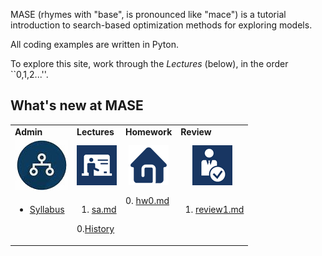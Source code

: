 

MASE (rhymes with "base", is pronounced like "mace") is a
tutorial introduction to search-based optimization methods for exploring models.

All coding examples are written in Pyton.

To explore this site, work through the  _Lectures_ (below), in the order ``0,1,2...''.

## What's new at MASE


<table>
<tr><td ><b>Admin</b>
</td><td><b>Lectures</b>
</td><td><b>Homework</b>
</td><td><b>Review</b>
</td> </tr>
<tr><td  align=center><img src="img/admin.jpg">
</td><td align=center><img src="img/lectures.gif">
</td><td align=center><img src="img/homework.png">
</td><td align=center><img src="img/review.gif">
</td> </tr>
<tr><td valign=top>
<ul>
<li><a href="SYLLABUS.md">Syllabus</a></lu1>

</ul>
</td><td valign=top>

1. <a href="Sa">sa.md</a>   <br>

0.<a href="aa">History</a>

</td><td valign=top>
0. <a href="HomeWork0">hw0.md</a> <br>

</td><td valign=top>

1. <a href="Review1">review1.md</a><br>


</td> 
</tr></table>
